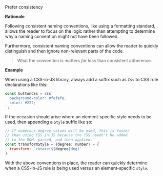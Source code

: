 Prefer consistency

**Rationale**

Following consistent naming conventions, like using a formatting standard, allows the reader to focus on the logic rather than attempting to determine why a naming convention might not have been followed.

Furthermore, consistent naming conventions can allow the reader to quickly distinguish and then ignore non-relevant parts of the code.

> What the convention is matters _far less_ than consistent adherence.

**Example**

When using a CSS-in-JS library, always add a suffix such as `Css` to CSS rule declarations like this:

```js
const buttonCss = css`
  background-color: #fefefe;
  color: #222;
`;
```

If the occasion should arise where an element-specific style needs to be used, then appending a `Style` suffix like so:

```js
// If numerous degree values will be used, this is faster
// than using CSS-in-JS because the CSS needn't be added
// to the DOM, parsed, and then applied.
const transformStyle = (degree: number) = {
  transform: `rotate(${degree}deg)`
}
```

With the above conventions in place, the reader can quickly determine when a CSS-in-JS rule is being used versus an element-specific `style`.
